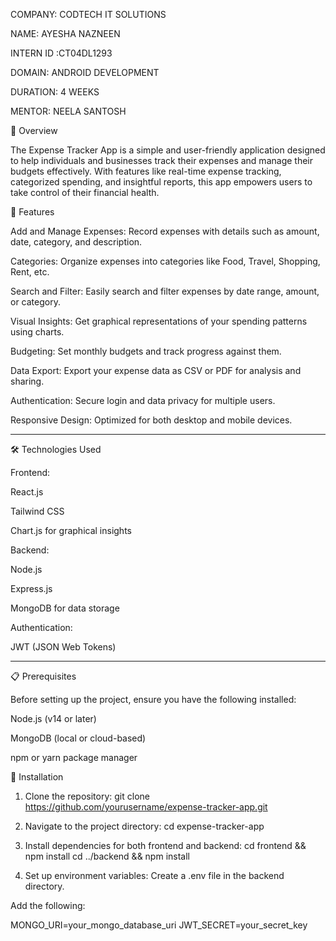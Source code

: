 COMPANY: CODTECH IT SOLUTIONS 

NAME: AYESHA NAZNEEN

INTERN ID :CT04DL1293

DOMAIN: ANDROID DEVELOPMENT 

DURATION: 4 WEEKS

MENTOR: NEELA SANTOSH 

📖 Overview

The Expense Tracker App is a simple and user-friendly application designed to help individuals and businesses track their expenses and manage their budgets effectively. With features like real-time expense tracking, categorized spending, and insightful reports, this app empowers users to take control of their financial health.

🚀 Features

Add and Manage Expenses: Record expenses with details such as amount, date, category, and description.

Categories: Organize expenses into categories like Food, Travel, Shopping, Rent, etc.

Search and Filter: Easily search and filter expenses by date range, amount, or category.

Visual Insights: Get graphical representations of your spending patterns using charts.

Budgeting: Set monthly budgets and track progress against them.

Data Export: Export your expense data as CSV or PDF for analysis and sharing.

Authentication: Secure login and data privacy for multiple users.

Responsive Design: Optimized for both desktop and mobile devices.



---

🛠️ Technologies Used

Frontend:

React.js

Tailwind CSS

Chart.js for graphical insights


Backend:

Node.js

Express.js

MongoDB for data storage


Authentication:

JWT (JSON Web Tokens)




---

📋 Prerequisites

Before setting up the project, ensure you have the following installed:

Node.js (v14 or later)

MongoDB (local or cloud-based)

npm or yarn package manager

🔧 Installation

1. Clone the repository:
git clone https://github.com/yourusername/expense-tracker-app.git

2. Navigate to the project directory:
cd expense-tracker-app

3. Install dependencies for both frontend and backend:
cd frontend && npm install
cd ../backend && npm install


4. Set up environment variables:
Create a .env file in the backend directory.

Add the following:

MONGO_URI=your_mongo_database_uri
JWT_SECRET=your_secret_key
